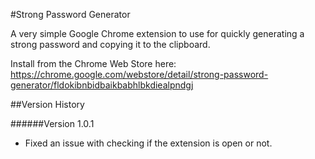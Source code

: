 #Strong Password Generator

A very simple Google Chrome extension to use for quickly generating a strong password and copying it to the clipboard.

Install from the Chrome Web Store here: https://chrome.google.com/webstore/detail/strong-password-generator/fldokibnbidbaikbabhlbkdiealpndgj

##Version History

######Version 1.0.1
- Fixed an issue with checking if the extension is open or not.


